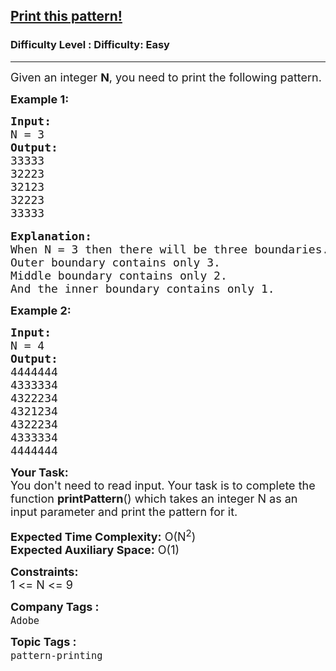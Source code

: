 <h2><a href="https://www.geeksforgeeks.org/problems/print-this-pattern0709/1?page=2&company=Flipkart,Adobe&difficulty=Easy,Medium&status=unsolved&sortBy=submissions">Print this pattern!</a></h2><h3>Difficulty Level : Difficulty: Easy</h3><hr><div class="problems_problem_content__Xm_eO"><p><span style="font-size:18px">Given an integer <strong>N</strong>, you need to print the following pattern.</span></p>

<p><span style="font-size:18px"><strong>Example 1:</strong></span></p>

<pre><span style="font-size:18px"><strong>Input:
</strong>N = 3</span>
<span style="font-size:18px"><strong>Output:
</strong>33333
32223
32123
32223
33333</span>

<strong><span style="font-size:18px">Explanation:
</span></strong><span style="font-size:18px">When N = 3 then there will be three boundaries.
Outer boundary contains only 3.
Middle boundary contains only 2.
And the inner boundary contains only 1.</span></pre>

<p><strong><span style="font-size:18px">Example 2:</span></strong></p>

<pre><strong><span style="font-size:18px">Input:
</span></strong><span style="font-size:18px">N = 4</span>
<strong><span style="font-size:18px">Output:
</span></strong><span style="font-size:18px">4444444
4333334
4322234
4321234
4322234
4333334
4444444</span></pre>

<p><span style="font-size:18px"><strong>Your Task:</strong>&nbsp;&nbsp;<br>
You don't need to read input. Your task is to complete the function&nbsp;<strong>printPattern</strong>()&nbsp;which takes an integer N as an input parameter and print the pattern for it.</span></p>

<p><span style="font-size:18px"><strong>Expected Time Complexity:</strong>&nbsp;O(N<sup>2</sup>)<br>
<strong>Expected Auxiliary Space:</strong>&nbsp;O(1)</span></p>

<p><span style="font-size:18px"><strong>Constraints:</strong><br>
1 &lt;= N &lt;= 9</span></p>
</div><p><span style=font-size:18px><strong>Company Tags : </strong><br><code>Adobe</code>&nbsp;<br><p><span style=font-size:18px><strong>Topic Tags : </strong><br><code>pattern-printing</code>&nbsp;